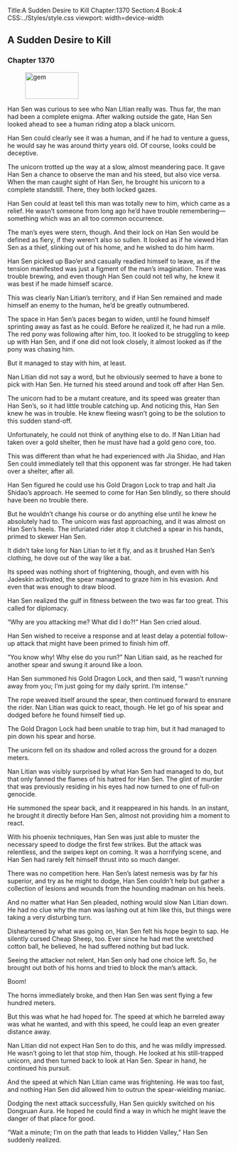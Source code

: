 Title:A Sudden Desire to Kill 
Chapter:1370 
Section:4 
Book:4 
CSS:../Styles/style.css 
viewport: width=device-width
  
## A Sudden Desire to Kill
### Chapter 1370
  
<figure>
	<img src="../Images/gem.gif" alt="gem" id="gem" width="120" height="60" />
</figure>
  

  
Han Sen was curious to see who Nan Litian really was. Thus far, the man had been a complete enigma. After walking outside the gate, Han Sen looked ahead to see a human riding atop a black unicorn.

Han Sen could clearly see it was a human, and if he had to venture a guess, he would say he was around thirty years old. Of course, looks could be deceptive.

The unicorn trotted up the way at a slow, almost meandering pace. It gave Han Sen a chance to observe the man and his steed, but also vice versa. When the man caught sight of Han Sen, he brought his unicorn to a complete standstill. There, they both locked gazes.

Han Sen could at least tell this man was totally new to him, which came as a relief. He wasn’t someone from long ago he’d have trouble remembering—something which was an all too common occurrence.

The man’s eyes were stern, though. And their lock on Han Sen would be defined as fiery, if they weren’t also so sullen. It looked as if he viewed Han Sen as a thief, slinking out of his home, and he wished to do him harm.

Han Sen picked up Bao’er and casually readied himself to leave, as if the tension manifested was just a figment of the man’s imagination. There was trouble brewing, and even though Han Sen could not tell why, he knew it was best if he made himself scarce.

This was clearly Nan Litian’s territory, and if Han Sen remained and made himself an enemy to the human, he’d be greatly outnumbered.

The space in Han Sen’s paces began to widen, until he found himself sprinting away as fast as he could. Before he realized it, he had run a mile. The red pony was following after him, too. It looked to be struggling to keep up with Han Sen, and if one did not look closely, it almost looked as if the pony was chasing him.

But it managed to stay with him, at least.

Nan Litian did not say a word, but he obviously seemed to have a bone to pick with Han Sen. He turned his steed around and took off after Han Sen.

The unicorn had to be a mutant creature, and its speed was greater than Han Sen’s, so it had little trouble catching up. And noticing this, Han Sen knew he was in trouble. He knew fleeing wasn’t going to be the solution to this sudden stand-off.

Unfortunately, he could not think of anything else to do. If Nan Litian had taken over a gold shelter, then he must have had a gold geno core, too.

This was different than what he had experienced with Jia Shidao, and Han Sen could immediately tell that this opponent was far stronger. He had taken over a shelter, after all.

Han Sen figured he could use his Gold Dragon Lock to trap and halt Jia Shidao’s approach. He seemed to come for Han Sen blindly, so there should have been no trouble there.

But he wouldn’t change his course or do anything else until he knew he absolutely had to. The unicorn was fast approaching, and it was almost on Han Sen’s heels. The infuriated rider atop it clutched a spear in his hands, primed to skewer Han Sen.

It didn’t take long for Nan Litian to let it fly, and as it brushed Han Sen’s clothing, he dove out of the way like a bat.

Its speed was nothing short of frightening, though, and even with his Jadeskin activated, the spear managed to graze him in his evasion. And even that was enough to draw blood.

Han Sen realized the gulf in fitness between the two was far too great. This called for diplomacy.

“Why are you attacking me? What did I do?!” Han Sen cried aloud.

Han Sen wished to receive a response and at least delay a potential follow-up attack that might have been primed to finish him off.

“You know why! Why else do you run?” Nan Litian said, as he reached for another spear and swung it around like a loon.

Han Sen summoned his Gold Dragon Lock, and then said, “I wasn’t running away from you; I’m just going for my daily sprint. I’m intense.”

The rope weaved itself around the spear, then continued forward to ensnare the rider. Nan Litian was quick to react, though. He let go of his spear and dodged before he found himself tied up.

The Gold Dragon Lock had been unable to trap him, but it had managed to pin down his spear and horse.

The unicorn fell on its shadow and rolled across the ground for a dozen meters.

Nan Litian was visibly surprised by what Han Sen had managed to do, but that only fanned the flames of his hatred for Han Sen. The glint of murder that was previously residing in his eyes had now turned to one of full-on genocide.

He summoned the spear back, and it reappeared in his hands. In an instant, he brought it directly before Han Sen, almost not providing him a moment to react.

With his phoenix techniques, Han Sen was just able to muster the necessary speed to dodge the first few strikes. But the attack was relentless, and the swipes kept on coming. It was a horrifying scene, and Han Sen had rarely felt himself thrust into so much danger.

There was no competition here. Han Sen’s latest nemesis was by far his superior, and try as he might to dodge, Han Sen couldn’t help but gather a collection of lesions and wounds from the hounding madman on his heels.

And no matter what Han Sen pleaded, nothing would slow Nan Litian down. He had no clue why the man was lashing out at him like this, but things were taking a very disturbing turn.

Disheartened by what was going on, Han Sen felt his hope begin to sap. He silently cursed Cheap Sheep, too. Ever since he had met the wretched cotton ball, he believed, he had suffered nothing but bad luck.

Seeing the attacker not relent, Han Sen only had one choice left. So, he brought out both of his horns and tried to block the man’s attack.

Boom!

The horns immediately broke, and then Han Sen was sent flying a few hundred meters.

But this was what he had hoped for. The speed at which he barreled away was what he wanted, and with this speed, he could leap an even greater distance away.

Nan Litian did not expect Han Sen to do this, and he was mildly impressed. He wasn’t going to let that stop him, though. He looked at his still-trapped unicorn, and then turned back to look at Han Sen. Spear in hand, he continued his pursuit.

And the speed at which Nan Litian came was frightening. He was too fast, and nothing Han Sen did allowed him to outrun the spear-wielding maniac.

Dodging the next attack successfully, Han Sen quickly switched on his Dongxuan Aura. He hoped he could find a way in which he might leave the danger of that place for good.

“Wait a minute; I’m on the path that leads to Hidden Valley,” Han Sen suddenly realized.